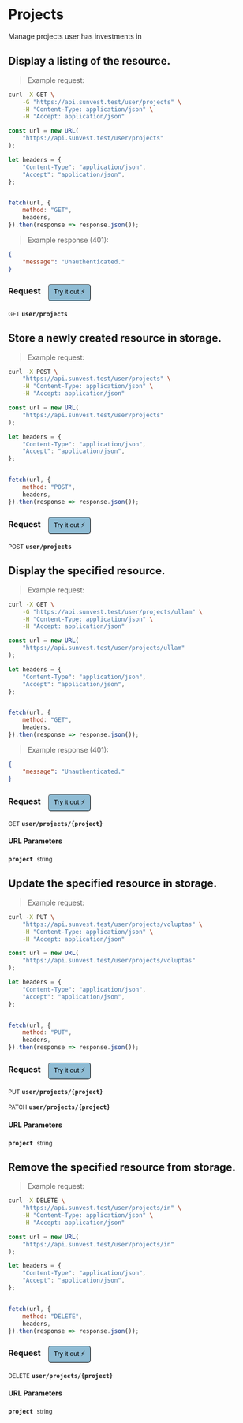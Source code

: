 # Projects

Manage projects user has investments in

## Display a listing of the resource.




> Example request:

```bash
curl -X GET \
    -G "https://api.sunvest.test/user/projects" \
    -H "Content-Type: application/json" \
    -H "Accept: application/json"
```

```javascript
const url = new URL(
    "https://api.sunvest.test/user/projects"
);

let headers = {
    "Content-Type": "application/json",
    "Accept": "application/json",
};


fetch(url, {
    method: "GET",
    headers,
}).then(response => response.json());
```


> Example response (401):

```json
{
    "message": "Unauthenticated."
}
```
<div id="execution-results-GETuser-projects" hidden>
    <blockquote>Received response<span id="execution-response-status-GETuser-projects"></span>:</blockquote>
    <pre class="json"><code id="execution-response-content-GETuser-projects"></code></pre>
</div>
<div id="execution-error-GETuser-projects" hidden>
    <blockquote>Request failed with error:</blockquote>
    <pre><code id="execution-error-message-GETuser-projects"></code></pre>
</div>
<form id="form-GETuser-projects" data-method="GET" data-path="user/projects" data-authed="0" data-hasfiles="0" data-headers='{"Content-Type":"application\/json","Accept":"application\/json"}' onsubmit="event.preventDefault(); executeTryOut('GETuser-projects', this);">
<h3>
    Request&nbsp;&nbsp;&nbsp;
        <button type="button" style="background-color: #8fbcd4; padding: 5px 10px; border-radius: 5px; border-width: thin;" id="btn-tryout-GETuser-projects" onclick="tryItOut('GETuser-projects');">Try it out ⚡</button>
    <button type="button" style="background-color: #c97a7e; padding: 5px 10px; border-radius: 5px; border-width: thin;" id="btn-canceltryout-GETuser-projects" onclick="cancelTryOut('GETuser-projects');" hidden>Cancel</button>&nbsp;&nbsp;
    <button type="submit" style="background-color: #6ac174; padding: 5px 10px; border-radius: 5px; border-width: thin;" id="btn-executetryout-GETuser-projects" hidden>Send Request 💥</button>
    </h3>
<p>
<small class="badge badge-green">GET</small>
 <b><code>user/projects</code></b>
</p>
</form>


## Store a newly created resource in storage.




> Example request:

```bash
curl -X POST \
    "https://api.sunvest.test/user/projects" \
    -H "Content-Type: application/json" \
    -H "Accept: application/json"
```

```javascript
const url = new URL(
    "https://api.sunvest.test/user/projects"
);

let headers = {
    "Content-Type": "application/json",
    "Accept": "application/json",
};


fetch(url, {
    method: "POST",
    headers,
}).then(response => response.json());
```


<div id="execution-results-POSTuser-projects" hidden>
    <blockquote>Received response<span id="execution-response-status-POSTuser-projects"></span>:</blockquote>
    <pre class="json"><code id="execution-response-content-POSTuser-projects"></code></pre>
</div>
<div id="execution-error-POSTuser-projects" hidden>
    <blockquote>Request failed with error:</blockquote>
    <pre><code id="execution-error-message-POSTuser-projects"></code></pre>
</div>
<form id="form-POSTuser-projects" data-method="POST" data-path="user/projects" data-authed="0" data-hasfiles="0" data-headers='{"Content-Type":"application\/json","Accept":"application\/json"}' onsubmit="event.preventDefault(); executeTryOut('POSTuser-projects', this);">
<h3>
    Request&nbsp;&nbsp;&nbsp;
        <button type="button" style="background-color: #8fbcd4; padding: 5px 10px; border-radius: 5px; border-width: thin;" id="btn-tryout-POSTuser-projects" onclick="tryItOut('POSTuser-projects');">Try it out ⚡</button>
    <button type="button" style="background-color: #c97a7e; padding: 5px 10px; border-radius: 5px; border-width: thin;" id="btn-canceltryout-POSTuser-projects" onclick="cancelTryOut('POSTuser-projects');" hidden>Cancel</button>&nbsp;&nbsp;
    <button type="submit" style="background-color: #6ac174; padding: 5px 10px; border-radius: 5px; border-width: thin;" id="btn-executetryout-POSTuser-projects" hidden>Send Request 💥</button>
    </h3>
<p>
<small class="badge badge-black">POST</small>
 <b><code>user/projects</code></b>
</p>
</form>


## Display the specified resource.




> Example request:

```bash
curl -X GET \
    -G "https://api.sunvest.test/user/projects/ullam" \
    -H "Content-Type: application/json" \
    -H "Accept: application/json"
```

```javascript
const url = new URL(
    "https://api.sunvest.test/user/projects/ullam"
);

let headers = {
    "Content-Type": "application/json",
    "Accept": "application/json",
};


fetch(url, {
    method: "GET",
    headers,
}).then(response => response.json());
```


> Example response (401):

```json
{
    "message": "Unauthenticated."
}
```
<div id="execution-results-GETuser-projects--project-" hidden>
    <blockquote>Received response<span id="execution-response-status-GETuser-projects--project-"></span>:</blockquote>
    <pre class="json"><code id="execution-response-content-GETuser-projects--project-"></code></pre>
</div>
<div id="execution-error-GETuser-projects--project-" hidden>
    <blockquote>Request failed with error:</blockquote>
    <pre><code id="execution-error-message-GETuser-projects--project-"></code></pre>
</div>
<form id="form-GETuser-projects--project-" data-method="GET" data-path="user/projects/{project}" data-authed="0" data-hasfiles="0" data-headers='{"Content-Type":"application\/json","Accept":"application\/json"}' onsubmit="event.preventDefault(); executeTryOut('GETuser-projects--project-', this);">
<h3>
    Request&nbsp;&nbsp;&nbsp;
        <button type="button" style="background-color: #8fbcd4; padding: 5px 10px; border-radius: 5px; border-width: thin;" id="btn-tryout-GETuser-projects--project-" onclick="tryItOut('GETuser-projects--project-');">Try it out ⚡</button>
    <button type="button" style="background-color: #c97a7e; padding: 5px 10px; border-radius: 5px; border-width: thin;" id="btn-canceltryout-GETuser-projects--project-" onclick="cancelTryOut('GETuser-projects--project-');" hidden>Cancel</button>&nbsp;&nbsp;
    <button type="submit" style="background-color: #6ac174; padding: 5px 10px; border-radius: 5px; border-width: thin;" id="btn-executetryout-GETuser-projects--project-" hidden>Send Request 💥</button>
    </h3>
<p>
<small class="badge badge-green">GET</small>
 <b><code>user/projects/{project}</code></b>
</p>
<h4 class="fancy-heading-panel"><b>URL Parameters</b></h4>
<p>
<b><code>project</code></b>&nbsp;&nbsp;<small>string</small>  &nbsp;
<input type="text" name="project" data-endpoint="GETuser-projects--project-" data-component="url" required  hidden>
<br>
</p>
</form>


## Update the specified resource in storage.




> Example request:

```bash
curl -X PUT \
    "https://api.sunvest.test/user/projects/voluptas" \
    -H "Content-Type: application/json" \
    -H "Accept: application/json"
```

```javascript
const url = new URL(
    "https://api.sunvest.test/user/projects/voluptas"
);

let headers = {
    "Content-Type": "application/json",
    "Accept": "application/json",
};


fetch(url, {
    method: "PUT",
    headers,
}).then(response => response.json());
```


<div id="execution-results-PUTuser-projects--project-" hidden>
    <blockquote>Received response<span id="execution-response-status-PUTuser-projects--project-"></span>:</blockquote>
    <pre class="json"><code id="execution-response-content-PUTuser-projects--project-"></code></pre>
</div>
<div id="execution-error-PUTuser-projects--project-" hidden>
    <blockquote>Request failed with error:</blockquote>
    <pre><code id="execution-error-message-PUTuser-projects--project-"></code></pre>
</div>
<form id="form-PUTuser-projects--project-" data-method="PUT" data-path="user/projects/{project}" data-authed="0" data-hasfiles="0" data-headers='{"Content-Type":"application\/json","Accept":"application\/json"}' onsubmit="event.preventDefault(); executeTryOut('PUTuser-projects--project-', this);">
<h3>
    Request&nbsp;&nbsp;&nbsp;
        <button type="button" style="background-color: #8fbcd4; padding: 5px 10px; border-radius: 5px; border-width: thin;" id="btn-tryout-PUTuser-projects--project-" onclick="tryItOut('PUTuser-projects--project-');">Try it out ⚡</button>
    <button type="button" style="background-color: #c97a7e; padding: 5px 10px; border-radius: 5px; border-width: thin;" id="btn-canceltryout-PUTuser-projects--project-" onclick="cancelTryOut('PUTuser-projects--project-');" hidden>Cancel</button>&nbsp;&nbsp;
    <button type="submit" style="background-color: #6ac174; padding: 5px 10px; border-radius: 5px; border-width: thin;" id="btn-executetryout-PUTuser-projects--project-" hidden>Send Request 💥</button>
    </h3>
<p>
<small class="badge badge-darkblue">PUT</small>
 <b><code>user/projects/{project}</code></b>
</p>
<p>
<small class="badge badge-purple">PATCH</small>
 <b><code>user/projects/{project}</code></b>
</p>
<h4 class="fancy-heading-panel"><b>URL Parameters</b></h4>
<p>
<b><code>project</code></b>&nbsp;&nbsp;<small>string</small>  &nbsp;
<input type="text" name="project" data-endpoint="PUTuser-projects--project-" data-component="url" required  hidden>
<br>
</p>
</form>


## Remove the specified resource from storage.




> Example request:

```bash
curl -X DELETE \
    "https://api.sunvest.test/user/projects/in" \
    -H "Content-Type: application/json" \
    -H "Accept: application/json"
```

```javascript
const url = new URL(
    "https://api.sunvest.test/user/projects/in"
);

let headers = {
    "Content-Type": "application/json",
    "Accept": "application/json",
};


fetch(url, {
    method: "DELETE",
    headers,
}).then(response => response.json());
```


<div id="execution-results-DELETEuser-projects--project-" hidden>
    <blockquote>Received response<span id="execution-response-status-DELETEuser-projects--project-"></span>:</blockquote>
    <pre class="json"><code id="execution-response-content-DELETEuser-projects--project-"></code></pre>
</div>
<div id="execution-error-DELETEuser-projects--project-" hidden>
    <blockquote>Request failed with error:</blockquote>
    <pre><code id="execution-error-message-DELETEuser-projects--project-"></code></pre>
</div>
<form id="form-DELETEuser-projects--project-" data-method="DELETE" data-path="user/projects/{project}" data-authed="0" data-hasfiles="0" data-headers='{"Content-Type":"application\/json","Accept":"application\/json"}' onsubmit="event.preventDefault(); executeTryOut('DELETEuser-projects--project-', this);">
<h3>
    Request&nbsp;&nbsp;&nbsp;
        <button type="button" style="background-color: #8fbcd4; padding: 5px 10px; border-radius: 5px; border-width: thin;" id="btn-tryout-DELETEuser-projects--project-" onclick="tryItOut('DELETEuser-projects--project-');">Try it out ⚡</button>
    <button type="button" style="background-color: #c97a7e; padding: 5px 10px; border-radius: 5px; border-width: thin;" id="btn-canceltryout-DELETEuser-projects--project-" onclick="cancelTryOut('DELETEuser-projects--project-');" hidden>Cancel</button>&nbsp;&nbsp;
    <button type="submit" style="background-color: #6ac174; padding: 5px 10px; border-radius: 5px; border-width: thin;" id="btn-executetryout-DELETEuser-projects--project-" hidden>Send Request 💥</button>
    </h3>
<p>
<small class="badge badge-red">DELETE</small>
 <b><code>user/projects/{project}</code></b>
</p>
<h4 class="fancy-heading-panel"><b>URL Parameters</b></h4>
<p>
<b><code>project</code></b>&nbsp;&nbsp;<small>string</small>  &nbsp;
<input type="text" name="project" data-endpoint="DELETEuser-projects--project-" data-component="url" required  hidden>
<br>
</p>
</form>



